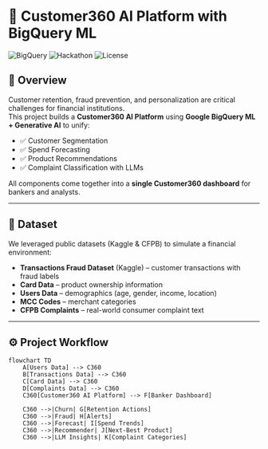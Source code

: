# 🏦 Customer360 AI Platform with BigQuery ML

![BigQuery](https://img.shields.io/badge/BigQuery-ML-blue?logo=googlecloud)
![Hackathon](https://img.shields.io/badge/Hackathon-Build-orange)
![License](https://img.shields.io/badge/License-MIT-green)

## 📌 Overview
Customer retention, fraud prevention, and personalization are critical challenges for financial institutions.  
This project builds a **Customer360 AI Platform** using **Google BigQuery ML + Generative AI** to unify:
- ✅ Customer Segmentation
- ✅ Spend Forecasting  
- ✅ Product Recommendations  
- ✅ Complaint Classification with LLMs  

All components come together into a **single Customer360 dashboard** for bankers and analysts.

---

## 📂 Dataset
We leveraged public datasets (Kaggle & CFPB) to simulate a financial environment:
- **Transactions Fraud Dataset** (Kaggle) – customer transactions with fraud labels  
- **Card Data** – product ownership information  
- **Users Data** – demographics (age, gender, income, location)  
- **MCC Codes** – merchant categories  
- **CFPB Complaints** – real-world consumer complaint text  

---

## ⚙️ Project Workflow

```mermaid
flowchart TD
    A[Users Data] --> C360
    B[Transactions Data] --> C360
    C[Card Data] --> C360
    D[Complaints Data] --> C360
    C360[Customer360 AI Platform] --> F[Banker Dashboard]
    
    C360 -->|Churn| G[Retention Actions]
    C360 -->|Fraud| H[Alerts]
    C360 -->|Forecast| I[Spend Trends]
    C360 -->|Recommender| J[Next-Best Product]
    C360 -->|LLM Insights| K[Complaint Categories]
